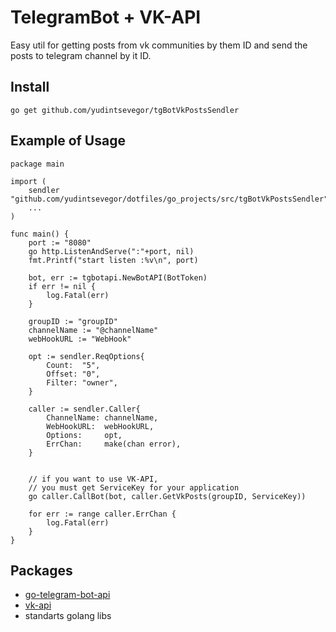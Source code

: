 # TelegramBot + VK-API
Easy util for getting posts from vk communities by them ID and send the posts to telegram channel by it ID.

## Install
`go get github.com/yudintsevegor/tgBotVkPostsSendler`

## Example of Usage
```
package main

import (
	sendler "github.com/yudintsevegor/dotfiles/go_projects/src/tgBotVkPostsSendler"
    ...
)

func main() {
	port := "8080"
	go http.ListenAndServe(":"+port, nil)
	fmt.Printf("start listen :%v\n", port)

	bot, err := tgbotapi.NewBotAPI(BotToken)
	if err != nil {
		log.Fatal(err)
	}

	groupID := "groupID"
	channelName := "@channelName"
	webHookURL := "WebHook"

	opt := sendler.ReqOptions{
		Count:  "5",
		Offset: "0",
		Filter: "owner",
	}

	caller := sendler.Caller{
		ChannelName: channelName,
		WebHookURL:  webHookURL,
		Options:     opt,
		ErrChan:     make(chan error),
	}


    // if you want to use VK-API,
    // you must get ServiceKey for your application
	go caller.CallBot(bot, caller.GetVkPosts(groupID, ServiceKey))

	for err := range caller.ErrChan {
		log.Fatal(err)
	}
}

```

## Packages
* [go-telegram-bot-api](gopkg.in/telegram-bot-api.v4)
* [vk-api](https://vk.com/dev/)
* standarts golang libs
